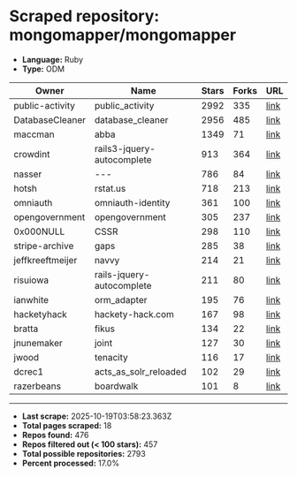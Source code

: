 # Scraped repository: mongomapper/mongomapper
* **Language:** Ruby
* **Type:** ODM

| Owner | Name | Stars | Forks | URL |
|---|---|---|---|---|
| public-activity | public_activity | 2992 | 335 | [link](https://github.com/public-activity/public_activity) |
| DatabaseCleaner | database_cleaner | 2956 | 485 | [link](https://github.com/DatabaseCleaner/database_cleaner) |
| maccman | abba | 1349 | 71 | [link](https://github.com/maccman/abba) |
| crowdint | rails3-jquery-autocomplete | 913 | 364 | [link](https://github.com/crowdint/rails3-jquery-autocomplete) |
| nasser | --- | 786 | 84 | [link](https://github.com/nasser/---) |
| hotsh | rstat.us | 718 | 213 | [link](https://github.com/hotsh/rstat.us) |
| omniauth | omniauth-identity | 361 | 100 | [link](https://github.com/omniauth/omniauth-identity) |
| opengovernment | opengovernment | 305 | 237 | [link](https://github.com/opengovernment/opengovernment) |
| 0x000NULL | CSSR | 298 | 110 | [link](https://github.com/0x000NULL/CSSR) |
| stripe-archive | gaps | 285 | 38 | [link](https://github.com/stripe-archive/gaps) |
| jeffkreeftmeijer | navvy | 214 | 21 | [link](https://github.com/jeffkreeftmeijer/navvy) |
| risuiowa | rails-jquery-autocomplete | 211 | 80 | [link](https://github.com/risuiowa/rails-jquery-autocomplete) |
| ianwhite | orm_adapter | 195 | 76 | [link](https://github.com/ianwhite/orm_adapter) |
| hacketyhack | hackety-hack.com | 167 | 98 | [link](https://github.com/hacketyhack/hackety-hack.com) |
| bratta | fikus | 134 | 22 | [link](https://github.com/bratta/fikus) |
| jnunemaker | joint | 127 | 30 | [link](https://github.com/jnunemaker/joint) |
| jwood | tenacity | 116 | 17 | [link](https://github.com/jwood/tenacity) |
| dcrec1 | acts_as_solr_reloaded | 102 | 29 | [link](https://github.com/dcrec1/acts_as_solr_reloaded) |
| razerbeans | boardwalk | 101 | 8 | [link](https://github.com/razerbeans/boardwalk) |

---
* **Last scrape:** 2025-10-19T03:58:23.363Z
* **Total pages scraped:** 18
* **Repos found:** 476
* **Repos filtered out (< 100 stars):** 457
* **Total possible repositories:** 2793
* **Percent processed:** 17.0%
